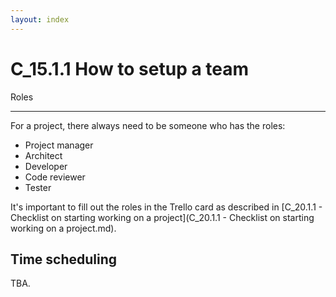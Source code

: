 ```yaml
---
layout: index
---
```



C_15.1.1 How to setup a team
============================

Roles
_____

For a project, there always need to be someone who has the roles: 

- Project manager
- Architect
- Developer
- Code reviewer
- Tester

It's important to fill out the roles in the Trello card as described in [C_20.1.1 - Checklist on starting working on a project](C_20.1.1 - Checklist on starting working on a project.md).


Time scheduling
----------------


TBA.